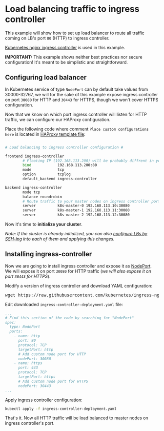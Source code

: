 # Load balancing traffic to ingress controller

This example will show how to set up load balancer to route all traffic coming on LB's port `80` (HTTP) to ingress controller.

[Kubernetes nginx ingress controller](https://github.com/kubernetes/ingress-nginx) is used in this example.

**IMPORTANT:** This example shows neither best practices nor secure configuration! It's meant to be simplistic and straightforward.

## Configuring load balancer

In Kubernetes service of type `NodePort` can by default take values from 30000-32767, 
we will for the sake of this example expose ingress controller on port `30080` for HTTP and `30443` for HTTPS, though we won't cover HTTPS configuration.

Now that we know on which port ingress controller will listen for HTTP traffic, we can configure our HAProxy configuration.

Place the following code where comment `Place custom configurations here` is located in [HAProxy template file](../../templates/haproxy.tpl):
```bash

# Load balancing to ingress controller configuration #

frontend ingress-controller
        # Floating IP (192.168.113.200) will be probably diffrent in your configuration. 
        bind            192.168.113.200:80
        mode            tcp
        option          tcplog
        default_backend ingress-controller

backend ingress-controller
        mode tcp           
        balance roundrobin
        # Route traffic to your master nodes on ingress controller port
        server          k8s-master-0 192.168.113.10:30080
        server          k8s-master-1 192.168.113.11:30080
        server          k8s-master-2 192.168.113.12:30080
```

Now it's time to **initialize your cluster**.

*Note: If the cluster is already initialized, you can also [configure LBs by SSH-ing](../load-balancer.md#modifying-load-balancers-configuration-over-ssh) into each of them and applying this changes.*

## Installing ingress-controller

Now we are going to install ingress controller and expose it as [NodePort](https://kubernetes.io/docs/concepts/services-networking/service/#nodeport). 
We will expose it on port `30080` for HTTP traffic (*we will also expose it on port `30443` for HTTPS*). 

Modify a version of ingress controller and download YAML configuration:
<pre>
wget https://raw.githubusercontent.com/kubernetes/ingress-nginx/controller-v<b>0.35.0</b>/deploy/static/provider/baremetal/deploy.yaml -O ingress-controller-deployment.yaml
</pre>

Edit downloaded `ingress-controller-deployment.yaml` file:
```yaml
...
# Find this section of the code by searching for "NodePort"
spec:
  type: NodePort
  ports:
    - name: http
      port: 80
      protocol: TCP
      targetPort: http
      # Add custom node port for HTTP
      nodePort: 30080
    - name: https
      port: 443
      protocol: TCP
      targetPort: https
      # Add custom node port for HTTPS
      nodePort: 30443
...
```

Apply ingress controller configuration:
```bash
kubectl apply -f ingress-controller-deployment.yaml
``` 

That's it. Now all HTTP traffic will be load balanced to master nodes on ingress controller's port. 